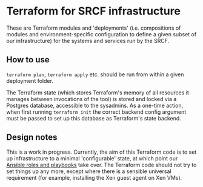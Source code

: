 # Terraform for SRCF infrastructure

These are Terraform modules and 'deployments' (i.e. compositions of modules and
environment-specific configuration to define a given subset of our
infrastructure) for the systems and services run by the SRCF.


## How to use

`terraform plan`, `terraform apply` etc. should be run from within a given
deployment folder.

The Terraform state (which stores Terraform's memory of all resources it
manages between invocations of the tool) is stored and locked via a Postgres
database, accessible to the sysadmins.  As a one-time action, when first
running `terraform init` the correct backend config argument must be passed to
set up this database as Terraform's state backend.


## Design notes

This is a work in progress.  Currently, the aim of this Terraform code is to set
up infrastructure to a minimal 'configurable' state, at which point our [Ansible
roles and playbooks][ansible] take over.  The Terraform code should not try to
set things up any more, except where there is a sensible universal requirement
(for example, installing the Xen guest agent on Xen VMs).

[ansible]: https://github.com/SRCF/srcf-ansible
